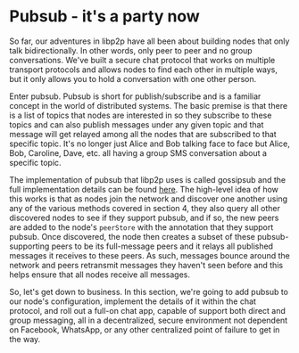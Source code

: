 # Pubsub - it's a party now

So far, our adventures in libp2p have all been about building nodes that only talk bidirectionally. In other words, only peer to peer and no group conversations. We've built a secure chat protocol that works on multiple transport protocols and allows nodes to find each other in multiple ways, but it only allows you to hold a conversation with one other person.

Enter pubsub. Pubsub is short for publish/subscribe and is a familiar concept in the world of distributed systems. The basic premise is that there is a list of topics that nodes are interested in so they subscribe to these topics and can also publish messages under any given topic and that message will get relayed among all the nodes that are subscribed to that specific topic. It's no longer just Alice and Bob talking face to face but Alice, Bob, Caroline, Dave, etc. all having a group SMS conversation about a specific topic.

The implementation of pubsub that libp2p uses is called gossipsub and the full implementation details can be found [here](https://docs.libp2p.io/concepts/publish-subscribe/). The high-level idea of how this works is that as nodes join the network and discover one another using any of the various methods covered in section 4, they also query all other discovered nodes to see if they support pubsub, and if so, the new peers are added to the node's `peerStore` with the annotation that they support pubsub. Once discovered, the node then creates a subset of these pubsub-supporting peers to be its full-message peers and it relays all published messages it receives to these peers. As such, messages bounce around the network and peers retransmit messages they haven't seen before and this helps ensure that all nodes receive all messages.

So, let's get down to business. In this section, we're going to add pubsub to our node's configuration, implement the details of it within the chat protocol, and roll out a full-on chat app, capable of support both direct and group messaging, all in a decentralized, secure environment not dependent on Facebook, WhatsApp, or any other centralized point of failure to get in the way.
